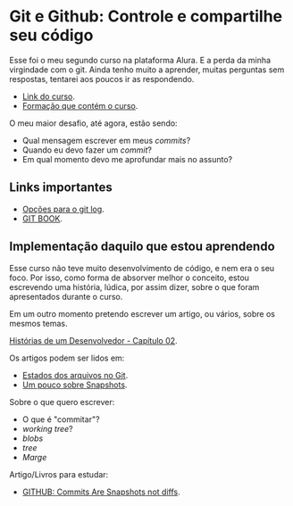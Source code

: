 # Git e Github: Controle e compartilhe seu código

Esse foi o meu segundo curso na plataforma Alura. E a perda da minha virgindade com o git.
Ainda tenho muito a aprender, muitas perguntas sem respostas, tentarei aos poucos ir 
as respondendo.

* [Link do curso](https://www.alura.com.br/curso-online-git-github-controle-de-versao).
* [Formação que contém o curso](https://www.alura.com.br/formacao-carreira-tester-qa).

O meu maior desafio, até agora, estão sendo:
* Qual mensagem escrever em meus *commits*?
* Quando eu devo fazer um *commit*?
* Em qual momento devo me aprofundar mais no assunto?

## Links importantes
* [Opções para o git log](https://devhints.io/git-log).
* [GIT BOOK](https://git-scm.com/book/pt-br/v2).

## Implementação daquilo que estou aprendendo
Esse curso não teve muito desenvolvimento de código, e nem era o seu foco. Por isso,
como forma de absorver melhor o conceito, estou escrevendo uma história, lúdica, por 
assim dizer, sobre o que foram apresentados durante o curso. 

Em um outro momento pretendo escrever um artigo, ou vários, sobre os mesmos temas.

[Histórias de um Desenvolvedor - Capítulo 02](HistoriasDeUmDesenvolvedor-Capitulo02.md).

Os artigos podem ser lidos em:

* [Estados dos arquivos no Git](ARTIGO_Status_Git.md).
* [Um pouco sobre Snapshots](ARTIGO_ExplicandoSnapshot.md).


Sobre o que quero escrever:
* O que é "commitar"?
* *working tree*?
* *blobs*
* *tree*
* *Marge*

Artigo/Livros para estudar:
* [GITHUB: Commits Are Snapshots not diffs](https://github.blog/2020-12-17-commits-are-snapshots-not-diffs/).